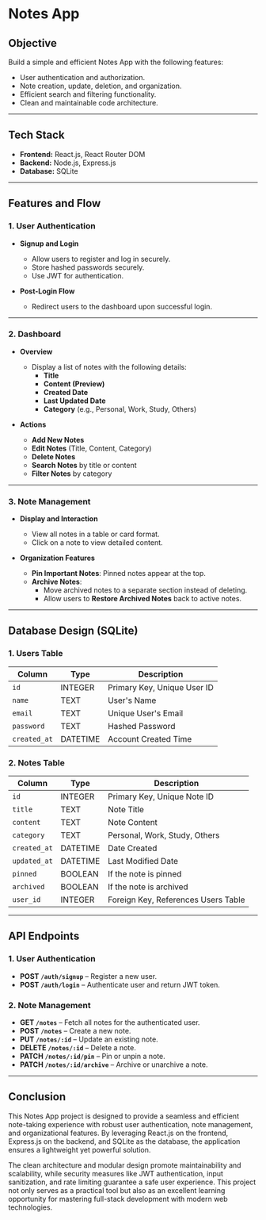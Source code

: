 # Notes App

## Objective

Build a simple and efficient Notes App with the following features:

- User authentication and authorization.
- Note creation, update, deletion, and organization.
- Efficient search and filtering functionality.
- Clean and maintainable code architecture.

---

## Tech Stack

- **Frontend:** React.js, React Router DOM
- **Backend:** Node.js, Express.js
- **Database:** SQLite

---

## Features and Flow

### 1. User Authentication

- **Signup and Login**

  - Allow users to register and log in securely.
  - Store hashed passwords securely.
  - Use JWT for authentication.

- **Post-Login Flow**
  - Redirect users to the dashboard upon successful login.

---

### 2. Dashboard

- **Overview**

  - Display a list of notes with the following details:
    - **Title**
    - **Content (Preview)**
    - **Created Date**
    - **Last Updated Date**
    - **Category** (e.g., Personal, Work, Study, Others)

- **Actions**
  - **Add New Notes**
  - **Edit Notes** (Title, Content, Category)
  - **Delete Notes**
  - **Search Notes** by title or content
  - **Filter Notes** by category

---

### 3. Note Management

- **Display and Interaction**

  - View all notes in a table or card format.
  - Click on a note to view detailed content.

- **Organization Features**
  - **Pin Important Notes**: Pinned notes appear at the top.
  - **Archive Notes**:
    - Move archived notes to a separate section instead of deleting.
    - Allow users to **Restore Archived Notes** back to active notes.

---

## Database Design (SQLite)

### 1. Users Table

| Column       | Type     | Description                 |
| ------------ | -------- | --------------------------- |
| `id`         | INTEGER  | Primary Key, Unique User ID |
| `name`       | TEXT     | User's Name                 |
| `email`      | TEXT     | Unique User's Email         |
| `password`   | TEXT     | Hashed Password             |
| `created_at` | DATETIME | Account Created Time        |

### 2. Notes Table

| Column       | Type     | Description                         |
| ------------ | -------- | ----------------------------------- |
| `id`         | INTEGER  | Primary Key, Unique Note ID         |
| `title`      | TEXT     | Note Title                          |
| `content`    | TEXT     | Note Content                        |
| `category`   | TEXT     | Personal, Work, Study, Others       |
| `created_at` | DATETIME | Date Created                        |
| `updated_at` | DATETIME | Last Modified Date                  |
| `pinned`     | BOOLEAN  | If the note is pinned               |
| `archived`   | BOOLEAN  | If the note is archived             |
| `user_id`    | INTEGER  | Foreign Key, References Users Table |

---

## API Endpoints

### 1. User Authentication

- **POST `/auth/signup`** – Register a new user.
- **POST `/auth/login`** – Authenticate user and return JWT token.

### 2. Note Management

- **GET `/notes`** – Fetch all notes for the authenticated user.
- **POST `/notes`** – Create a new note.
- **PUT `/notes/:id`** – Update an existing note.
- **DELETE `/notes/:id`** – Delete a note.
- **PATCH `/notes/:id/pin`** – Pin or unpin a note.
- **PATCH `/notes/:id/archive`** – Archive or unarchive a note.

---

## Conclusion

This Notes App project is designed to provide a seamless and efficient note-taking experience with robust user authentication, note management, and organizational features. By leveraging React.js on the frontend, Express.js on the backend, and SQLite as the database, the application ensures a lightweight yet powerful solution.

The clean architecture and modular design promote maintainability and scalability, while security measures like JWT authentication, input sanitization, and rate limiting guarantee a safe user experience. This project not only serves as a practical tool but also as an excellent learning opportunity for mastering full-stack development with modern web technologies.
